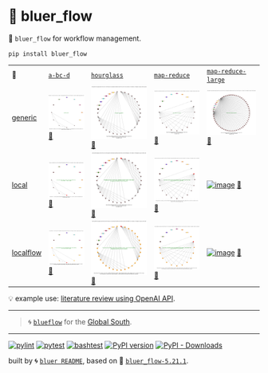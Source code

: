 # 📜 bluer_flow

📜 `bluer_flow` for workflow management.

```bash
pip install bluer_flow
```

|   |   |   |   |   |
| --- | --- | --- | --- | --- |
| 📜 | [`a-bc-d`](./patterns/a-bc-d.dot) | [`hourglass`](./patterns/hourglass.dot) | [`map-reduce`](./patterns/map-reduce.dot) | [`map-reduce-large`](./patterns/map-reduce-large.dot) |
| [generic](./runners/generic.py) | [![image](https://github.com/kamangir/assets/blob/main/bluer_flow-generic-a-bc-d/workflow.gif?raw=true&random=k33t1hib2k65pwnt)](https://github.com/kamangir/assets/blob/main/bluer_flow-generic-a-bc-d/workflow.gif?raw=true&random=k33t1hib2k65pwnt) [🔗](https://github.com/kamangir/assets/blob/main/bluer_flow-generic-a-bc-d/workflow.gif?raw=true&random=k33t1hib2k65pwnt) | [![image](https://github.com/kamangir/assets/blob/main/bluer_flow-generic-hourglass/workflow.gif?raw=true&random=3cysenatafndq3js)](https://github.com/kamangir/assets/blob/main/bluer_flow-generic-hourglass/workflow.gif?raw=true&random=3cysenatafndq3js) [🔗](https://github.com/kamangir/assets/blob/main/bluer_flow-generic-hourglass/workflow.gif?raw=true&random=3cysenatafndq3js) | [![image](https://github.com/kamangir/assets/blob/main/bluer_flow-generic-map-reduce/workflow.gif?raw=true&random=zqoow2u64oettjig)](https://github.com/kamangir/assets/blob/main/bluer_flow-generic-map-reduce/workflow.gif?raw=true&random=zqoow2u64oettjig) [🔗](https://github.com/kamangir/assets/blob/main/bluer_flow-generic-map-reduce/workflow.gif?raw=true&random=zqoow2u64oettjig) | [![image](https://github.com/kamangir/assets/blob/main/bluer_flow-generic-map-reduce-large/workflow.gif?raw=true&random=v53jj9edcfp4h48j)](https://github.com/kamangir/assets/blob/main/bluer_flow-generic-map-reduce-large/workflow.gif?raw=true&random=v53jj9edcfp4h48j) [🔗](https://github.com/kamangir/assets/blob/main/bluer_flow-generic-map-reduce-large/workflow.gif?raw=true&random=v53jj9edcfp4h48j) |
| [local](./runners/local.py) | [![image](https://github.com/kamangir/assets/blob/main/bluer_flow-local-a-bc-d/workflow.gif?raw=true&random=haoj1ql4f0jl40dx)](https://github.com/kamangir/assets/blob/main/bluer_flow-local-a-bc-d/workflow.gif?raw=true&random=haoj1ql4f0jl40dx) [🔗](https://github.com/kamangir/assets/blob/main/bluer_flow-local-a-bc-d/workflow.gif?raw=true&random=haoj1ql4f0jl40dx) | [![image](https://github.com/kamangir/assets/blob/main/bluer_flow-local-hourglass/workflow.gif?raw=true&random=84srddegpk7xt75z)](https://github.com/kamangir/assets/blob/main/bluer_flow-local-hourglass/workflow.gif?raw=true&random=84srddegpk7xt75z) [🔗](https://github.com/kamangir/assets/blob/main/bluer_flow-local-hourglass/workflow.gif?raw=true&random=84srddegpk7xt75z) | [![image](https://github.com/kamangir/assets/blob/main/bluer_flow-local-map-reduce/workflow.gif?raw=true&random=gitj9tq4q32beeo0)](https://github.com/kamangir/assets/blob/main/bluer_flow-local-map-reduce/workflow.gif?raw=true&random=gitj9tq4q32beeo0) [🔗](https://github.com/kamangir/assets/blob/main/bluer_flow-local-map-reduce/workflow.gif?raw=true&random=gitj9tq4q32beeo0) | [![image](https://github.com/kamangir/assets/blob/main/bluer_flow-local-map-reduce-large/workflow.gif?raw=true&random=f2wwqilvfn5qd3fj)](https://github.com/kamangir/assets/blob/main/bluer_flow-local-map-reduce-large/workflow.gif?raw=true&random=f2wwqilvfn5qd3fj) [🔗](https://github.com/kamangir/assets/blob/main/bluer_flow-local-map-reduce-large/workflow.gif?raw=true&random=f2wwqilvfn5qd3fj) |
| [localflow](./runners/localflow.py) | [![image](https://github.com/kamangir/assets/blob/main/bluer_flow-localflow-a-bc-d/workflow.gif?raw=true&random=fictre7j23dfcmqc)](https://github.com/kamangir/assets/blob/main/bluer_flow-localflow-a-bc-d/workflow.gif?raw=true&random=fictre7j23dfcmqc) [🔗](https://github.com/kamangir/assets/blob/main/bluer_flow-localflow-a-bc-d/workflow.gif?raw=true&random=fictre7j23dfcmqc) | [![image](https://github.com/kamangir/assets/blob/main/bluer_flow-localflow-hourglass/workflow.gif?raw=true&random=nnvtrpkycbjj2zlo)](https://github.com/kamangir/assets/blob/main/bluer_flow-localflow-hourglass/workflow.gif?raw=true&random=nnvtrpkycbjj2zlo) [🔗](https://github.com/kamangir/assets/blob/main/bluer_flow-localflow-hourglass/workflow.gif?raw=true&random=nnvtrpkycbjj2zlo) | [![image](https://github.com/kamangir/assets/blob/main/bluer_flow-localflow-map-reduce/workflow.gif?raw=true&random=m3hbo3xfhnu2ujk4)](https://github.com/kamangir/assets/blob/main/bluer_flow-localflow-map-reduce/workflow.gif?raw=true&random=m3hbo3xfhnu2ujk4) [🔗](https://github.com/kamangir/assets/blob/main/bluer_flow-localflow-map-reduce/workflow.gif?raw=true&random=m3hbo3xfhnu2ujk4) | [![image](https://github.com/kamangir/assets/blob/main/bluer_flow-localflow-map-reduce-large/workflow.gif?raw=true&random=fsllzd3ozfeilbkx)](https://github.com/kamangir/assets/blob/main/bluer_flow-localflow-map-reduce-large/workflow.gif?raw=true&random=fsllzd3ozfeilbkx) [🔗](https://github.com/kamangir/assets/blob/main/bluer_flow-localflow-map-reduce-large/workflow.gif?raw=true&random=fsllzd3ozfeilbkx) |

💡 example use: [literature review using OpenAI API](https://github.com/kamangir/openai-commands/tree/main/openai_commands/literature_review).

---

> 🌀 [`blueflow`](https://github.com/kamangir/notebooks-and-scripts) for the [Global South](https://github.com/kamangir/bluer-south).

---


[![pylint](https://github.com/kamangir/bluer-flow/actions/workflows/pylint.yml/badge.svg)](https://github.com/kamangir/bluer-flow/actions/workflows/pylint.yml) [![pytest](https://github.com/kamangir/bluer-flow/actions/workflows/pytest.yml/badge.svg)](https://github.com/kamangir/bluer-flow/actions/workflows/pytest.yml) [![bashtest](https://github.com/kamangir/bluer-flow/actions/workflows/bashtest.yml/badge.svg)](https://github.com/kamangir/bluer-flow/actions/workflows/bashtest.yml) [![PyPI version](https://img.shields.io/pypi/v/bluer-flow.svg)](https://pypi.org/project/bluer-flow/) [![PyPI - Downloads](https://img.shields.io/pypi/dd/bluer-flow)](https://pypistats.org/packages/bluer-flow)

built by 🌀 [`bluer README`](https://github.com/kamangir/bluer-objects/tree/main/bluer_objects/README), based on 📜 [`bluer_flow-5.21.1`](https://github.com/kamangir/bluer-flow).
